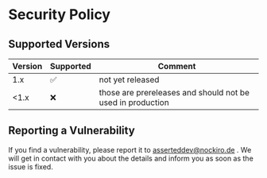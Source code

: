 # Security Policy

## Supported Versions

| Version | Supported          | Comment |
| ------- | ------------------ | ------- |
| 1.x   | :white_check_mark: | not yet released |
| <1.x   | :x:                | those are prereleases and should not be used in production |

## Reporting a Vulnerability
If you find a vulnerability, please report it to asserteddev@nockiro.de . We will get in contact with you about the details and inform you as soon as the issue is fixed.
